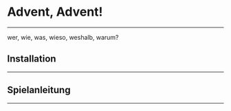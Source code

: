 # Advent, Advent!
<hr>
wer, wie, was, wieso, weshalb, warum?

## Installation
<hr>

## Spielanleitung
<hr>